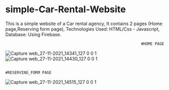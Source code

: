 # simple-Car-Rental-Website
This is a simple website of a Car rental agency,
It contains 2 pages (Home page,Reserving form page),
Technologies Used: HTML/Css - Javascript,
Database: Using Firebase.



                                                               #HOME PAGE
                                                                      
                                                                      

![Capture web_27-11-2021_14341_127 0 0 1](https://user-images.githubusercontent.com/78742812/143662889-614689d2-9967-4080-ad01-a4162ce1950c.jpeg)
![Capture web_27-11-2021_14430_127 0 0 1](https://user-images.githubusercontent.com/78742812/143662891-6b05f7ac-c252-4772-a185-3f22bfbfb092.jpeg)




                                                            #RESERVING_FORM PAGE
                                                                 
                                                                 



![Capture web_27-11-2021_14515_127 0 0 1](https://user-images.githubusercontent.com/78742812/143662893-c160b265-c9be-436c-9faf-267135cc3bef.jpeg)

